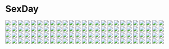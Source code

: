# SexDay
![](https://konachan.com/image/0a9fd21ea07c5d6524e6465045b8d6f9/Konachan.com%20-%20196935%20aqua_eyes%20aqua_hair%20barefoot%20bodysuit%20hatsune_miku%20long_hair%20miku_append%20skintight%20twintails%20vocaloid%20white.jpg)
![](https://konachan.com/jpeg/ea23286a1ddd1ad276e5e498f3bb0b21/Konachan.com%20-%20297334%20asuteroid%20blue_hair%20forest%20idolmaster%20idolmaster_shiny_colors%20japanese_clothes%20morino_rinze%20red_eyes%20torii%20tree.jpg)
![](https://konachan.com/jpeg/0448715abe9f88610b425fbd1a1d0fe9/Konachan.com%20-%20294550%20ass%20black_hair%20blue_eyes%20cunnilingus%20ensemble_%28company%29%20game_cg%20long_hair%20male%20mutou_kurihito%20shijou_ran%20spread_legs%20tie%20trap%20yuuki_touya.jpg)
![](https://konachan.com/image/59a16f3c4bd83ab3a0e490b84fdc44d9/Konachan.com%20-%2079919%20blue_eyes%20legend_of_mana%20mermaid%20red_hair%20seiken_densetsu%20underwater%20water.jpg)
![](https://konachan.com/jpeg/55706ffa1c9227faac124efcb9e4335e/Konachan.com%20-%20124176%20aisaka_taiga%20brown_eyes%20brown_hair%20kyuri%20long_hair%20see_through%20toradora%20white%20wings.jpg)
![](https://konachan.com/image/d0dccf22760b70e4b09890d177b1167c/Konachan.com%20-%20299111%20blush%20braids%20japanese_clothes%20long_hair%20tagme_%28artist%29%20white_hair%20yellow_eyes.jpg)
![](https://konachan.com/jpeg/b4d8e3529632761cf894af3c5ab2c17c/Konachan.com%20-%20211514%20anthropomorphism%20ass%20blush%20brown_eyes%20brown_hair%20candy%20d-style_wed%20game_console%20kantai_collection%20lollipop%20sendai_%28kancolle%29%20shorts%20wink.jpg)
![](https://konachan.com/jpeg/e0e479f3706fb1b30a4b1119359e2b1e/Konachan.com%20-%20299520%20flowers%20hatsune_miku%20long_hair%20nami_%28snow%29%20twintails%20vocaloid.jpg)
![](https://konachan.com/image/b59aa4025ebb9b70c13b59a985d08d4f/Konachan.com%20-%2094737%20blonde_hair%20chibi%20hat%20mirror%20moriya_suwako%20reflection%20touhou%20yume_shokunin.jpg)
![](https://konachan.com/image/dccb73d82e29e544cf153517e8229bb3/Konachan.com%20-%20111581%202girls%20bikini%20blush%20bow%20brown_eyes%20brown_hair%20flat_chest%20long_hair%20misaka_mikoto%20pink_eyes%20shirai_kuroko%20short_hair%20sky%20swimsuit%20twintails.jpg)
![](https://konachan.com/jpeg/0a4f23c3cb87010b8ddf75a8c7bee4dc/Konachan.com%20-%20224598%20barefoot%20blush%20erylia%20fairy%20mathias_leth%20original%20pink_hair%20pointed_ears%20ponytail%20red_eyes%20watermark%20white%20wings.jpg)
![](https://konachan.com/jpeg/c80d176027e86cad608fb86fb950896a/Konachan.com%20-%20243039%20black_hair%20blush%20bow%20breasts%20game_cg%20kagiyoshi_fuuka%20komeshiro_kasu%20long_hair%20nipples%20no_bra%20panties%20ribbons%20sex%20underwear%20unisonshift.jpg)
![](https://konachan.com/image/206e58d317513b022f62d0c596767786/Konachan.com%20-%2012912%20aqua_eyes%20aqua_hair%20hatsune_miku%20leek%20long_hair%20skirt%20twintails%20vocaloid.jpg)
![](https://konachan.com/image/816f15e53a11c7f29c1a790895f8151e/Konachan.com%20-%20174213%20black_hair%20boots%20bow%20houraisan_kaguya%20long_hair%20red_eyes%20skirt%20space%20stars%20touhou%20yezhi_na.jpg)
![](https://konachan.com/image/d383e3944837c25f7f7483e70ec0e428/Konachan.com%20-%20303127%20animal%20barefoot%20bird%20black_hair%20bow%20cat%20dress%20feathers%20g-tz%20long_hair%20original%20sky%20twintails%20watermark.jpg)
![](https://konachan.com/image/01d1f8b9d8a821be86bc92532e88d273/Konachan.com%20-%20123874%20aki_minoriko%20blonde_hair%20hat%20iro_marimo%20red_eyes%20short_hair%20touhou.jpg)
![](https://konachan.com/image/6ecce389af5ac2fd9f83eb247b6829d9/Konachan.com%20-%20208366%20akatsuki-works%20bed%20green_hair%20kourihama_juri%20long_hair%20male%20pajamas%20panties%20purple_eyes%20saeki_hokuto%20scan%20trap%20underwear.jpg)
![](https://konachan.com/image/f188abb4e142bc1c99d6c9c2c0a53140/Konachan.com%20-%2029791%20kokubunji_koyori%20nakahara_komugi%20nurse_witch_komugi-chan%20poyoyon_rokku%20white.jpg)
![](https://konachan.com/image/dff1538d0016500fcadd829dab3ee3da/Konachan.com%20-%20159830%20narukami_yuu%20persona%20persona_4.jpg)
![](https://konachan.com/image/6e8784c0b101f9c92e321f04abe6eae5/Konachan.com%20-%2083849%20aqua_eyes%20barefoot%20braids%20chinese_clothes%20chinese_dress%20hat%20hong_meiling%20kick%20red_hair%20tidsean%20touhou%20watermark%20white.jpg)
![](https://konachan.com/jpeg/49ddbc9d2bbf808b83694167076cb96e/Konachan.com%20-%20296186%20anthropomorphism%20blue_eyes%20blue_hair%20blush%20kantai_collection%20long_hair%20school_uniform%20skirt%20thighhighs%20urim_%28paintur%29%20watermark%20white%20zettai_ryouiki.jpg)
![](https://konachan.com/jpeg/cf0850f8363752eb0b7f11e0bd5fa7fa/Konachan.com%20-%20174016%20ass%20blonde_hair%20blush%20game_cg%20hulotte%20ikegami_akane%20imouto_no_okage_de_mote_sugite_yabai%20mizunashi_miya%20nude%20purple_eyes%20short_hair%20towel%20wet.jpg)
![](https://konachan.com/jpeg/2af51207534ff4564446c1b00c659260/Konachan.com%20-%20213031%20bicolored_eyes%20blue_hair%20horns%20io_%28pso2%29%20kurebayashi_noe%20panties%20phantasy_star%20phantasy_star_online%20short_hair%20socks%20tattoo%20underwear%20white.jpg)
![](https://konachan.com/image/7cae870427b58953d33c7bbb9ea180bd/Konachan.com%20-%20226055%20ass%20bed%20calendar%20clouds%20coca_cola%20computer%20conceptx%20drink%20original%20panties%20sky%20thighhighs%20underwear%20watermark.jpg)
![](https://konachan.com/jpeg/4962a680006f08bddff078e65398f31e/Konachan.com%20-%20107185%20akisoba%20bed%20blush%20game_cg%20gray_hair%20hilde%20panties%20rpg_gakuen%20school_uniform%20underwear.jpg)
![](https://konachan.com/image/7b690aeeb350fa39871671088f4ad885/Konachan.com%20-%205302%20animal_ears%20galzoo_island%20kyankyan%20loli%20zoom_layer.jpg)
![](https://konachan.com/jpeg/d96c2a59ced9c490f5aa394ec80d49bf/Konachan.com%20-%20294251%20bellabow%20blonde_hair%20blush%20clownpiece%20earth%20fang%20long_hair%20orange_eyes%20planet%20space%20stars%20touhou.jpg)
![](https://konachan.com/jpeg/2569d606a0ab51a46d9ab7528382111a/Konachan.com%20-%20123378%20bed%20brown_eyes%20brown_hair%20christmas%20dress%20game_cg%20gloves%20hat%20izumi_chiaki%20panties%20short_hair%20thighhighs%20underwear%20white_album_2.jpg)
![](https://konachan.com/jpeg/fbf3241ed8c3039c90928654d7106cdc/Konachan.com%20-%20287638%20blonde_hair%20blush%20braids%20close%20cropped%20gradient%20green_eyes%20hoodie%20pointed_ears%20princess_zelda%20short_hair%20sketch%20the_legend_of_zelda%20tsukiaki_teriyaki.jpg)
![](https://konachan.com/image/f083e44ff6a097036645f7b7daecc402/Konachan.com%20-%20253443%20aircraft%20anthropomorphism%20azur_lane%20flute%20gloves%20haori_iori%20hoodie%20instrument%20japanese_clothes%20long_hair%20purple_eyes%20shoukaku_%28azur_lane%29%20white_hair.jpg)
![](https://konachan.com/image/ccb8a5e7e8c426fbd1d6269cc60395c3/Konachan.com%20-%20209491%20aqua_eyes%20armor%20ass%20blonde_hair%20cherrylich%20gun%20mechagirl%20original%20ponytail%20sword%20weapon%20white.jpg)
![](https://konachan.com/image/c8da7b840877e85c140dd50c2178c912/Konachan.com%20-%20219373%20ball%20bed%20black_hair%20fubuki_%28onepunch_man%29%20green_eyes%20japanese_clothes%20mitu_yang%20onepunch_man%20short_hair%20socks%20yukata.jpg)
![](https://konachan.com/image/62c1a6b15e69ef65c6115218dc411aa9/Konachan.com%20-%2043219%20christmas%20purple_hair%20santa_costume%20tagme%20twintails.jpg)
![](https://konachan.com/jpeg/c3d677b645ef53fc8f29fe5392e8751b/Konachan.com%20-%20290221%20blonde_hair%20blush%20censored%20green_eyes%20headband%20kneehighs%20long_hair%20nijisanji%20penis%20pussy%20sex%20skirt%20skirt_lift%20spread_legs%20tears%20waifu2x%20wink.jpg)
![](https://konachan.com/image/55429bd8c44a6f048a50bfd92f0ff0a5/Konachan.com%20-%2051356%20akiyama_mio%20k-on%21.jpg)
![](https://konachan.com/jpeg/5bb3bafffa2f43c98913941867bd91a6/Konachan.com%20-%20138795%20astraythem%20game_cg%20ginta%20hug%20male%20sakurazuka_natsuki%20sakurazuka_tsukumo.jpg)
![](https://konachan.com/image/ec90851637366a9a937b90601d31d7b4/Konachan.com%20-%2027530%20asahina_mikuru%20nagato_yuki%20suzumiya_haruhi%20suzumiya_haruhi_no_yuutsu.jpg)
![](https://konachan.com/jpeg/a6c9ccbeb7cbdc99d76a6c9975bb92c3/Konachan.com%20-%20100542%20censored%20close%20cum%20fellatio%20game_cg%20gray_hair%20kona_nako%20nishimata_aoi%20penis%20sekai_seifuku_kanojo.jpg)
![](https://konachan.com/image/6b4bb1a849c266d4e6da7a4c9761185e/Konachan.com%20-%20104712%20clouds%20guitar%20hatsune_miku%20instrument%20long_hair%20twintails%20vocaloid.jpg)
![](https://konachan.com/image/a19cfad4de7953853b8060a13a194c7f/Konachan.com%20-%20218878%202girls%20barefoot%20blush%20bra%20braids%20breasts%20fingering%20long_hair%20lucknight%20original%20panties%20pussy%20red_hair%20tattoo%20underboob%20underwear%20wet%20white%20wink%20yuri.jpg)
![](https://konachan.com/image/510be45d085ef92bab741f9ed8e83672/Konachan.com%20-%2017086%20kanon%20kanon%20tsukimiya_ayu%20wings.jpg)
![](https://konachan.com/jpeg/63d9e9f691567d29a1f032b464335e5d/Konachan.com%20-%20128567%20animal_ears%20foxgirl%20hug%20lily_%28w%26l%29%20loli%20sakurazawa_izumi%20sleeping%20tail%20touko%20wanko%20wanko_to_lily.jpg)
![](https://konachan.com/image/0cd132566cacd94d452c7ef9512263c1/Konachan.com%20-%20118867%20blonde_hair%20city%20final_fantasy%20final_fantasy_ix%20garnet_til_alexandros_xvii%20long_hair%20short_hair%20vivi_ornitier%20weapon.jpg)
![](https://konachan.com/image/2135c2635f071174487c24e4bd9bb420/Konachan.com%20-%20256903%20bigrbear%20bow_%28weapon%29%20breasts%20gloves%20japanese_clothes%20nipples%20original%20ponytail%20weapon.jpg)
![](https://konachan.com/image/742e15b53c3b47be2a8036def5c1ad4d/Konachan.com%20-%20280346%20book%20brown_hair%20eyepatch%20hat%20long_hair%20orange_eyes%20original%20pauld%20wand%20witch%20witch_hat.jpg)
![](https://konachan.com/image/a5df2d8485a3b071c464e893d46495c5/Konachan.com%20-%20198016%20ajiki_kei%20barefoot%20bed%20black_hair%20blue_eyes%20brown_hair%20long_hair%20miyamori_aoi%20red_hair%20sakaki_shizuka%20scan%20shirobako%20short_hair%20yasuhara_ema.jpg)
![](https://konachan.com/jpeg/45d7a069a76259062bbbfdfff23dec1b/Konachan.com%20-%2053522%20blue_hair%20red_eyes%20school_uniform%20tagme%20transparent.jpg)
![](https://konachan.com/image/a9001491fe6f636a006eb4c50c6e7881/Konachan.com%20-%20270967%20animal_ears%20azur_lane%20bell%20black_hair%20blush%20breast_hold%20breasts%20catgirl%20dearonnus%20fang%20nipples%20nude%20paizuri%20penis%20pubic_hair%20red_eyes%20short_hair.jpg)
![](https://konachan.com/image/1f981393b29ff5ee1b615b18f38a9252/Konachan.com%20-%20210687%20alice_in_wonderland%20alice_%28wonderland%29%20apron%20blonde_hair%20dress%20elea_%28artist%29%20kneehighs%20long_hair%20ribbons%20signed.jpg)
![](https://konachan.com/image/adc38c6c3157a648de501f6848a67b49/Konachan.com%20-%20128835%20anthropomorphism%20bikini%20blush%20boots%20dress%20flowers%20gloves%20group%20hat%20japanese_clothes%20kimono%20original%20oso%20scarf%20short_hair%20swimsuit%20tail.jpg)
![](https://konachan.com/image/58a9b0d13edad2b5eb47464d86a9bce6/Konachan.com%20-%20164051%20cameltoe%20kakumeiki_valvrave%20long_hair%20panties%20rukino_saki%20school_uniform%20sirills%20skirt%20skirt_lift%20thighhighs%20underwear.jpg)
![](https://konachan.com/jpeg/c681981ab86fa2da7b8f6cd863b3e79a/Konachan.com%20-%2040513%20cure_aqua%20cure_black%20cure_bloom%20cure_dream%20cure_mint%20cure_white%20dark_aqua%20dark_dream%20dark_mint%20dark_rouge%20dualscreen%20milky_rose%20mishou_mai%20precure.jpg)
![](https://konachan.com/image/8c5135ee9444b603f49bfc3fbfa67780/Konachan.com%20-%20214702%20brown_hair%20butterfly%20hakurei_reimu%20jan_%28lightdragoon%29%20japanese_clothes%20long_hair%20miko%20torii%20touhou.jpg)
![](https://konachan.com/jpeg/664e2268a51ab2a18e449aaf35b8ee65/Konachan.com%20-%20239794%20aqua_eyes%20blonde_hair%20blush%20breasts%20censored%20cum%20game_cg%20hulotte%20ikegami_akane%20long_hair%20nipples%20penis%20sex%20short_hair%20swimsuit%20yagami_serika.jpg)
![](https://konachan.com/jpeg/fe761e24fbb8e9c21749d9512b8f6163/Konachan.com%20-%20305938%20alracoco%20blush%20bow%20bra%20breasts%20cleavage%20close%20cropped%20long_hair%20original%20pink_hair%20rain%20see_through%20signed%20underwear%20waifu2x%20water%20wet%20yellow_eyes.jpg)
![](https://konachan.com/image/7edfe8763f5f622980662dc9061d0c7b/Konachan.com%20-%20288194%20autumn%20black_hair%20blush%20eluthel%20idolmaster%20idolmaster_shiny_colors%20leaves%20morino_rinze%20pantyhose%20red_eyes%20school_uniform%20short_hair%20skirt.jpg)
![](https://konachan.com/jpeg/414ef94cf04f5f94feb7d66582b976de/Konachan.com%20-%20121708%20akinomiya_akane%20ball%20beach%20bikini%20game_cg%20ichinose_kokoro%20ichinose_misaki%20kamiya_tomoe%20male%20mercedes_kanon%20mitsuki_aimi%20sport%20swimsuit%20trap%20volleyball.jpg)
![](https://konachan.com/image/ba8babadeb2617ce34cb611ae95f337d/Konachan.com%20-%20138251%20animal%20bird%20brown_hair%20clouds%20dress%20feathers%20glasses%20kzcjimmy%20long_hair%20original%20pixiv_fantasia%20purple_hair%20red_eyes%20short_hair%20yellow_eyes.jpg)
![](https://konachan.com/image/ee96739bf37b235820dfc97606e58c3d/Konachan.com%20-%20109701%20breasts%20cleavage%20ikaros%20sora_no_otoshimono%20wings.jpg)
![](https://konachan.com/jpeg/686189176543292dc21e5bbfa7498811/Konachan.com%20-%20292080%20autumn%20blue_eyes%20boots%20breasts%20cleavage%20fate_grand_order%20fate_%28series%29%20fire%20khanshin%20leaves%20magic%20pink_hair%20sword%20thighhighs%20weapon.jpg)
![](https://konachan.com/image/f74c49b947248dae37a380cc62fcff1d/Konachan.com%20-%20263101%20bed%20blue_hair%20blush%20bow%20bra%20breasts%20cleavage%20damiaodi%20fingering%20glasses%20male%20navel%20panties%20purple_hair%20short_hair%20tears%20thighhighs%20underwear.jpg)
![](https://konachan.com/image/ef5b22f89f74a7e29045a7f1f8267009/Konachan.com%20-%20295864%20blue_hair%20dark_skin%20dress%20drink%20food%20gray_hair%20group%20headband%20horns%20long_hair%20male%20necklace%20pink_eyes%20signed%20spear%20twintails%20vampy%20vinhnyu%20weapon.jpg)
![](https://konachan.com/image/7a563ca1e176db136b26464d0a9f3349/Konachan.com%20-%20191467%20anthropomorphism%20aqua_eyes%20blonde_hair%20gloves%20hat%20hazama_aida%20kantai_collection%20prinz_eugen_%28kancolle%29%20skirt%20twintails%20uniform.jpg)
![](https://konachan.com/image/9f8a89026cec08807e00692e47079b8b/Konachan.com%20-%20138610%20building%20city%20katana%20original%20polychromatic%20ruins%20scenic%20school_uniform%20sword%20teacher_takoyaki%20weapon.jpg)
![](https://konachan.com/image/2bb56ded6fdf73ef85f191b6f226528c/Konachan.com%20-%2075035%20close%20hirasawa_ui%20k-on%21%20school_uniform.jpg)
![](https://konachan.com/image/da7de0b9bef81f7fc8bf98b906f17fe8/Konachan.com%20-%2068583%202girls%20asakura_ryouko%20glasses%20nagato_yuki%20school_uniform%20suzumiya_haruhi_no_yuutsu.jpg)
![](https://konachan.com/jpeg/7d3066e26c28af9c188fd966d67ba5e0/Konachan.com%20-%20196898%20blonde_hair%20game_cg%20grass%20headband%20long_hair%20mikagami_mamizu%20ribbons%20school_uniform%20sleeping%20tenkawa_mitsuki%20thighhighs%20whirlpool.jpg)
![](https://konachan.com/image/3d2de38a0d9245bc0dd9306db5e9b749/Konachan.com%20-%2084531%202girls%20gray_hair%20hat%20izayoi_sakuya%20maid%20red_eyes%20remilia_scarlet%20touhou%20vampire%20wings.jpg)
![](https://konachan.com/image/eb7255000fcff68ecfe41af4e43f0942/Konachan.com%20-%20227301%20bloomers%20blue_eyes%20blush%20cameltoe%20condom%20gym_uniform%20kousaka_kirino%20mjn%20orange_hair%20ore_no_imouto_ga_konna_ni_kawaii_wake_ga_nai%20socks.jpg)
![](https://konachan.com/image/0d12a10c8b9219c4f65d9a5e041c3058/Konachan.com%20-%20136406%20blonde_hair%20blue_eyes%20jpeg_artifacts%20long_hair%20original%20rainbow%20ribbons%20school_uniform%20tokiti%20water.jpg)
![](https://konachan.com/image/5d48551e11052b4073575506b50f0488/Konachan.com%20-%2035367%20asahina_shougo%20cc%20chiba_nagisa%20code_geass%20kallen_stadtfeld%20lelouch_lamperouge%20male%20toudou_kyoushirou.jpg)
![](https://konachan.com/image/e0b580475bb61256c7c66c927c53132e/Konachan.com%20-%2081962%20chibi%20hosaka_hina%20hulotte%20ikegami_akane%20school_uniform%20signed%20with_ribbon.jpg)
![](https://konachan.com/jpeg/e59e091d8d7821a064d0db5ff4574cef/Konachan.com%20-%20267076%20anus%20ass%20black_hair%20censored%20dress%20game_cg%20harmorise%20hinasaki%20hitotsu_yane_no_tsubasa_no_shita_de%20jinno_nahoko%20long_hair%20purple_eyes%20pussy%20swimsuit.jpg)
![](https://konachan.com/jpeg/a2fb1625ed7100034fcb3e628abc3cb4/Konachan.com%20-%20104023%20blue_eyes%20blush%20censored%20fujishima_takumi%20game_cg%20kunihiro_hinata%20muririn%20nipples%20noble_works%20penis%20pink_hair%20pussy%20school_uniform%20sex%20yuzusoft.jpg)
![](https://konachan.com/image/c2a307a0e840c3447897d3cf6f82d7da/Konachan.com%20-%2065000%20all_male%20himura_kenshin%20japanese_clothes%20katana%20male%20rurouni_kenshin%20sword%20weapon.jpg)
![](https://konachan.com/image/ec9fb5e725a1ac83d3dd48499b0c6cef/Konachan.com%20-%2011412%20minakami_rinrin%20sister_princess%20tenhiro_naoto.jpg)
![](https://konachan.com/jpeg/d58e7e554d22b4ad9aaf448c26e72e55/Konachan.com%20-%20237450%20aurora_hard%20blonde_hair%20blush%20breasts%20brown_eyes%20censored%20fellatio%20glasses%20kanpani_girls%20long_hair%20paper%20penis%20sblack.jpg)
![](https://konachan.com/image/913ffa6b920f22c42df438f55dd26b40/Konachan.com%20-%20264099%202girls%20bikini%20blue_eyes%20braids%20breasts%20brown_hair%20collar%20gloves%20long_hair%20navel%20ponytail%20red_eyes%20swimsuit%20thighhighs%20tie%20underwater%20water%20wristwear.jpg)
![](https://konachan.com/image/1aacbcd4aaf4fa2d538570c309619a13/Konachan.com%20-%20284840%20blush%20breasts%20foxy_rain%20green_eyes%20green_hair%20logo%20navel%20nipples%20nude%20persona%20persona_3%20pussy%20short_hair%20signed%20uncensored%20watermark%20yamagishi_fuuka.jpg)
![](https://konachan.com/jpeg/39e520c07fd2d2eef0921c439bee39bb/Konachan.com%20-%20206063%20blush%20bow%20bra%20breasts%20bunny%20cameltoe%20cleavage%20collar%20long_hair%20necklace%20original%20panties%20ribbons%20ryohka%20stockings%20thighhighs%20underwear%20wristwear.jpg)
![](https://konachan.com/jpeg/4dbd3588d1d0f88669b328e1c83e3632/Konachan.com%20-%20241287%20adcd%20animal%20aqua_eyes%20brown_hair%20cat%20crossover%20disgaea%20kneehighs%20long_hair%20original%20penguin%20prinny%20red_eyes%20scarf%20short_hair%20skirt%20socks%20tails.jpg)
![](https://konachan.com/jpeg/99b395098161720fe5f9f5fcc35dfc7b/Konachan.com%20-%20225637%20ass%20atha%20black_hair%20cherry_blossoms%20demon%20drink%20fang%20fate_%28series%29%20flowers%20headdress%20horns%20japanese_clothes%20petals%20purple_eyes%20sake%20short_hair%20yukata.jpg)
![](https://konachan.com/image/2a11ee3dc4ed5827c8ab193066389cea/Konachan.com%20-%207436%20bicolored_eyes%20blonde_hair%20hoshiful%20hoshikawa_ruka%20ikegami_akane%20kusuhara_kotone%20long_hair%20red_eyes%20school_uniform%20stars%20thighhighs%20twintails%20wink.jpg)
![](https://konachan.com/image/7a91ae596666ed1f7b71f73b54650eba/Konachan.com%20-%2085080%20hat%20kinagi_yuu%20pantyhose%20patchouli_knowledge%20purple_hair%20red_eyes%20touhou.jpg)
![](https://konachan.com/jpeg/c3f08abd5a7935d23497b03cd8dc68bd/Konachan.com%20-%20287123%20animal%20black_hair%20cat%20fang%20fish%20flowers%20frog%20horns%20japanese_clothes%20kimono%20long_hair%20mask%20multiple_tails%20original%20rope%20snake%20tail.jpg)
![](https://konachan.com/image/8d99c1bad4fdc45f21f3fda7055b0e83/Konachan.com%20-%20260166%20ass%20bike_shorts%20blonde_hair%20blush%20braids%20candy%20fate_grand_order%20fate_%28series%29%20food%20glasses%20hoodie%20masatoki%20short_hair%20shorts%20yellow_eyes.jpg)
![](https://konachan.com/image/08a4647a2d7bc6b6d9a18ba4b5bbf5d5/Konachan.com%20-%20246897%20animal%20bird%20boots%20bow%20building%20cat%20catgirl%20city%20clouds%20dress%20gray_hair%20long_hair%20petals%20red_eyes%20scarf%20skirt%20sky%20tail%20twintails%20vocaloid%20wink.jpg)
![](https://konachan.com/jpeg/76634ea42611340f6d7606c70cbc9f82/Konachan.com%20-%20303254%20bianca_%28punishing%3A_gray_raven%29%20blonde_hair%20bow_%28weapon%29%20cropped%20dark%20ibaraki%20long_hair%20nun%20punishing%3A_gray_raven%20weapon%20yellow_eyes.jpg)
![](https://konachan.com/image/5b2eec1180f0122f5337459860b643b7/Konachan.com%20-%2025821%20bell%20black_hair%20blue_eyes%20blush%20bow%20breasts%20catgirl%20cleavage%20condom%20dress%20headdress%20maid%20panties%20ribbons%20skirt%20skirt_lift%20tail%20thighhighs%20underwear.jpeg)
![](https://konachan.com/image/890b2478be28d7a771125e869a122adb/Konachan.com%20-%2094925%20ezla%20jackal%20kanan_%28the_last_story%29%20manamia%20mistwalker%20nintendo%20quark%20seiren%20the_last_story%20yuris.jpg)
![](https://konachan.com/image/5391857a4d8195df3eefa931480abe09/Konachan.com%20-%20264282%20azur_lane%20black_hair%20blush%20bra%20breasts%20cleavage%20foxgirl%20hamo%20nipples%20panties%20pussy%20see_through%20spread_legs%20thighhighs%20underwear%20yellow_eyes.jpg)
![](https://konachan.com/image/43b57d912cdcdbfe76ad4eed71f9f5d5/Konachan.com%20-%20232040%20blue_%28pokemon%29%20cosmog%20erect_nipples%20exeggutor%20hat%20jie_laite%20lillie_%28pokemon%29%20litten%20male%20pokemon%20red_%28pokemon%29.jpg)
![](https://konachan.com/jpeg/a8e2f1b3ac3b260a9f1dc8b0b1282bd6/Konachan.com%20-%20305291%20azur_lane%20blush%20braids%20breast_hold%20chinese_clothes%20chinese_dress%20garter_belt%20gloves%20gray_hair%20no_bra%20red_eyes%20stockings%20thomasz%20waifu2x.jpg)
![](https://konachan.com/image/f3144cdc321e08f9d515905fc26e27b1/Konachan.com%20-%20171558%20blue_eyes%20blue_hair%20blush%20brown_eyes%20brown_hair%20bunny%20kaito%20male%20meiko%20navel%20scarf%20short_hair%20tsuyuka_%28sunny_spot%29%20vocaloid.jpg)
![](https://konachan.com/image/8111d8fd3e4805c71a99d46bd31b2f81/Konachan.com%20-%20232071%202girls%20blue_hair%20blush%20bow%20breasts%20brown_hair%20flowers%20goth-loli%20hazuki_natsu%20headdress%20long_hair%20necklace%20petals%20purple_eyes%20yellow_eyes.jpg)
![](https://konachan.com/image/230c0ab3035a5df1865e1d2c1cf0cc89/Konachan.com%20-%20121531%20black_hair%20clouds%20dress%20flowers%20hat%20imaoka%20sky%20summer_dress%20sunflower%20water.jpg)
![](https://konachan.com/image/c37607beb781652859466cbd8c8dd3da/Konachan.com%20-%2036249%20blonde_hair%20blush%20breasts%20cleavage%20fel%20green_eyes%20jpeg_artifacts%20panties%20pink_hair%20prism_ark%20underwear.jpg)
![](https://konachan.com/image/8e27cecb88d6eabe1ad0bc955ffb4005/Konachan.com%20-%20100342%202girls%20ass%20ass_grab%20blush%20breasts%20bunny_ears%20bunnygirl%20long_hair%20nipples%20open_shirt%20purple_hair%20shitirin%20skirt%20thighhighs%20touhou%20white_hair%20yuri.jpg)
![](https://konachan.com/image/9ed830e5819e4a760e6381febfcf5ce5/Konachan.com%20-%20193297%20all_male%20animal%20big_bad_wolf%20brown_hair%20cape%20flowers%20forest%20genderswap%20gray_eyes%20kanamura_ren%20male%20red_riding_hood%20rose%20short_hair%20tree%20wolf.jpg)
![](https://konachan.com/image/3db54301e346ef5054b4d49b3a3e7093/Konachan.com%20-%2084670%202girls%20hakurei_reimu%20japanese_clothes%20kirisame_marisa%20kitsune_%28scaz%29%20miko%20ofuda%20sarashi%20touhou%20underwear%20witch.jpg)
